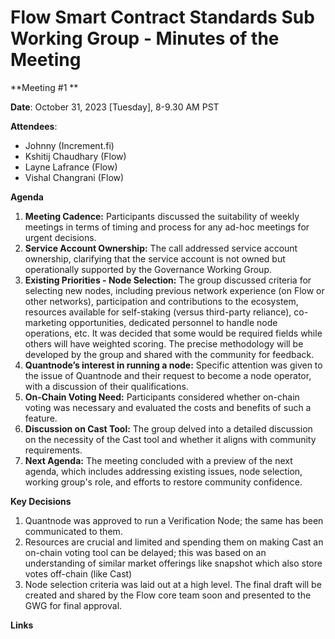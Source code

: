 # **Flow Smart Contract Standards Sub Working Group** - Minutes of the Meeting

**Meeting #1 **

**Date**: October 31, 2023 [Tuesday], 8-9.30 AM PST

**Attendees**:

- Johnny (Increment.fi)
- Kshitij Chaudhary (Flow)
- Layne Lafrance (Flow)
- Vishal Changrani (Flow)

**Agenda**

1. **Meeting Cadence:** Participants discussed the suitability of weekly meetings in terms of timing and process for any ad-hoc meetings for urgent decisions.
2. **Service Account Ownership:** The call addressed service account ownership, clarifying that the service account is not owned but operationally supported by the Governance Working Group.
3. **Existing Priorities - Node Selection:** The group discussed criteria for selecting new nodes, including previous network experience (on Flow or other networks), participation and contributions to the ecosystem, resources available for self-staking (versus third-party reliance), co-marketing opportunities, dedicated personnel to handle node operations, etc. It was decided that some would be required fields while others will have weighted scoring. The precise methodology will be developed by the group and shared with the community for feedback.
4. **Quantnode’s interest in running a node:** Specific attention was given to the issue of Quantnode and their request to become a node operator, with a discussion of their qualifications.
5. **On-Chain Voting Need:** Participants considered whether on-chain voting was necessary and evaluated the costs and benefits of such a feature.
6. **Discussion on Cast Tool:** The group delved into a detailed discussion on the necessity of the Cast tool and whether it aligns with community requirements.
7. **Next Agenda:** The meeting concluded with a preview of the next agenda, which includes addressing existing issues, node selection, working group's role, and efforts to restore community confidence.

**Key Decisions**

1. Quantnode was approved to run a Verification Node; the same has been communicated to them.
2. Resources are crucial and limited and spending them on making Cast an on-chain voting tool can be delayed; this was based on an understanding of similar market offerings like snapshot which also store votes off-chain (like Cast)
3. Node selection criteria was laid out at a high level. The final draft will be created and shared by the Flow core team soon and presented to the GWG for final approval.

**Links**
